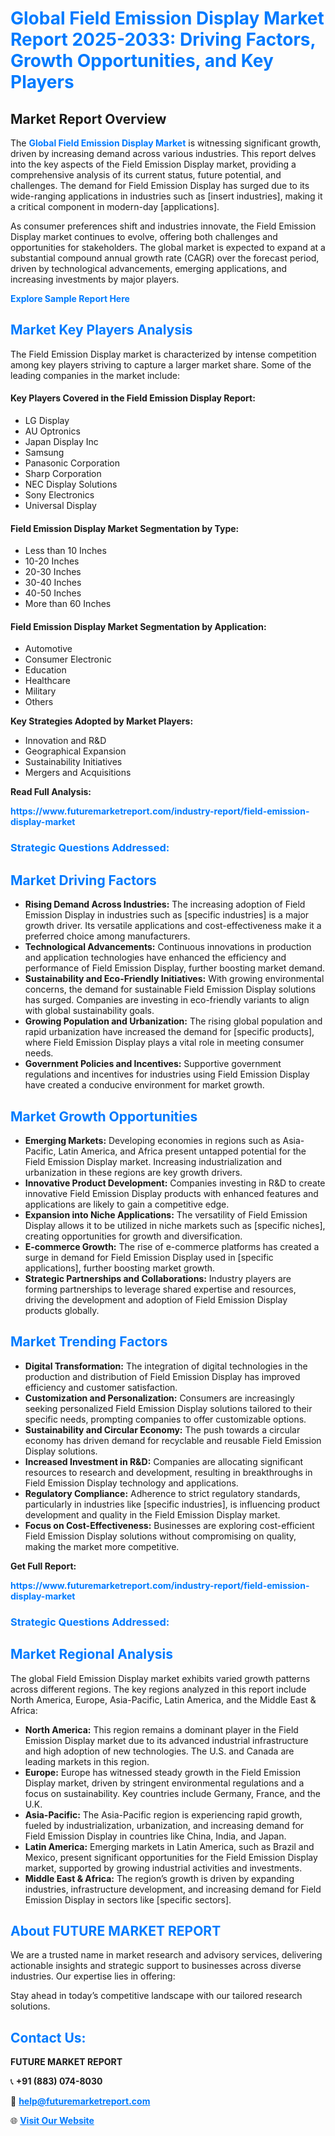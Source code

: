 <h1 style="color: #007BFF;">Global Field Emission Display Market Report 2025-2033: Driving Factors, Growth Opportunities, and Key Players</h1>

<section id="overview">
<h2>Market Report Overview</h2>
<p>The <a href="https://www.futuremarketreport.com/industry-report/field-emission-display-market" style="color: #007BFF; text-decoration: none;"><strong>Global Field Emission Display Market</strong></a> is witnessing significant growth, driven by increasing demand across various industries. This report delves into the key aspects of the Field Emission Display market, providing a comprehensive analysis of its current status, future potential, and challenges. The demand for Field Emission Display has surged due to its wide-ranging applications in industries such as [insert industries], making it a critical component in modern-day [applications].</p>
<p>As consumer preferences shift and industries innovate, the Field Emission Display market continues to evolve, offering both challenges and opportunities for stakeholders. The global market is expected to expand at a substantial compound annual growth rate (CAGR) over the forecast period, driven by technological advancements, emerging applications, and increasing investments by major players.</p>
</section>

<section id="overview">
<p><a href="https://www.futuremarketreport.com/request-sample/reportId=75158" style="color: #007BFF; text-decoration: none;"><strong>Explore Sample Report Here</strong></a></p>
</section>

<section id="key-players">
<h2 style="color: #007BFF;">Market Key Players Analysis</h2>
<p>The Field Emission Display market is characterized by intense competition among key players striving to capture a larger market share. Some of the leading companies in the market include:</p>
<h4>Key Players Covered in the Field Emission Display Report:</h4>
<ul><li>LG Display</li><li>AU Optronics</li><li>Japan Display Inc</li><li>Samsung</li><li>Panasonic Corporation</li><li>Sharp Corporation</li><li>NEC Display Solutions</li><li>Sony Electronics</li><li>Universal Display</li></ul>
<h4>Field Emission Display Market Segmentation by Type:</h4>
<ul><li>Less than 10 Inches</li><li>10-20 Inches</li><li>20-30 Inches</li><li>30-40 Inches</li><li>40-50 Inches</li><li>More than 60 Inches</li></ul>

<h4>Field Emission Display Market Segmentation by Application:</h4>
<ul><li>Automotive</li><li>Consumer Electronic</li><li>Education</li><li>Healthcare</li><li>Military</li><li>Others</li></ul>
<p><strong>Key Strategies Adopted by Market Players:</strong></p>
<ul>
<li>Innovation and R&D</li>
<li>Geographical Expansion</li>
<li>Sustainability Initiatives</li>
<li>Mergers and Acquisitions</li>
</ul>
</section>

<section>
<p><strong>Read Full Analysis: </strong></p><a href="https://www.futuremarketreport.com/industry-report/field-emission-display-market" style="color: #007BFF; text-decoration: none;"><strong>https://www.futuremarketreport.com/industry-report/field-emission-display-market</strong></a>
<h3 style="color: #007BFF;">Strategic Questions Addressed:</h3>
</section>

<section id="driving-factors">
<h2 style="color: #007BFF;">Market Driving Factors</h2>
<ul>
<li><strong>Rising Demand Across Industries:</strong> The increasing adoption of Field Emission Display in industries such as [specific industries] is a major growth driver. Its versatile applications and cost-effectiveness make it a preferred choice among manufacturers.</li>
<li><strong>Technological Advancements:</strong> Continuous innovations in production and application technologies have enhanced the efficiency and performance of Field Emission Display, further boosting market demand.</li>
<li><strong>Sustainability and Eco-Friendly Initiatives:</strong> With growing environmental concerns, the demand for sustainable Field Emission Display solutions has surged. Companies are investing in eco-friendly variants to align with global sustainability goals.</li>
<li><strong>Growing Population and Urbanization:</strong> The rising global population and rapid urbanization have increased the demand for [specific products], where Field Emission Display plays a vital role in meeting consumer needs.</li>
<li><strong>Government Policies and Incentives:</strong> Supportive government regulations and incentives for industries using Field Emission Display have created a conducive environment for market growth.</li>
</ul>
</section>

<section id="growth-opportunities">
<h2 style="color: #007BFF;">Market Growth Opportunities</h2>
<ul>
<li><strong>Emerging Markets:</strong> Developing economies in regions such as Asia-Pacific, Latin America, and Africa present untapped potential for the Field Emission Display market. Increasing industrialization and urbanization in these regions are key growth drivers.</li>
<li><strong>Innovative Product Development:</strong> Companies investing in R&D to create innovative Field Emission Display products with enhanced features and applications are likely to gain a competitive edge.</li>
<li><strong>Expansion into Niche Applications:</strong> The versatility of Field Emission Display allows it to be utilized in niche markets such as [specific niches], creating opportunities for growth and diversification.</li>
<li><strong>E-commerce Growth:</strong> The rise of e-commerce platforms has created a surge in demand for Field Emission Display used in [specific applications], further boosting market growth.</li>
<li><strong>Strategic Partnerships and Collaborations:</strong> Industry players are forming partnerships to leverage shared expertise and resources, driving the development and adoption of Field Emission Display products globally.</li>
</ul>
</section>

<section id="trending-factors">
<h2 style="color: #007BFF;">Market Trending Factors</h2>
<ul>
<li><strong>Digital Transformation:</strong> The integration of digital technologies in the production and distribution of Field Emission Display has improved efficiency and customer satisfaction.</li>
<li><strong>Customization and Personalization:</strong> Consumers are increasingly seeking personalized Field Emission Display solutions tailored to their specific needs, prompting companies to offer customizable options.</li>
<li><strong>Sustainability and Circular Economy:</strong> The push towards a circular economy has driven demand for recyclable and reusable Field Emission Display solutions.</li>
<li><strong>Increased Investment in R&D:</strong> Companies are allocating significant resources to research and development, resulting in breakthroughs in Field Emission Display technology and applications.</li>
<li><strong>Regulatory Compliance:</strong> Adherence to strict regulatory standards, particularly in industries like [specific industries], is influencing product development and quality in the Field Emission Display market.</li>
<li><strong>Focus on Cost-Effectiveness:</strong> Businesses are exploring cost-efficient Field Emission Display solutions without compromising on quality, making the market more competitive.</li>
</ul>
</section>

<section>
<p><strong>Get Full Report: </strong></p><a href="https://www.futuremarketreport.com/industry-report/field-emission-display-market" style="color: #007BFF; text-decoration: none;"><strong>https://www.futuremarketreport.com/industry-report/field-emission-display-market</strong></a>
<h3 style="color: #007BFF;">Strategic Questions Addressed:</h3>
</section>


<section id="regional-analysis">
<h2 style="color: #007BFF;">Market Regional Analysis</h2>
<p>The global Field Emission Display market exhibits varied growth patterns across different regions. The key regions analyzed in this report include North America, Europe, Asia-Pacific, Latin America, and the Middle East & Africa:</p>
<ul>
<li><strong>North America:</strong> This region remains a dominant player in the Field Emission Display market due to its advanced industrial infrastructure and high adoption of new technologies. The U.S. and Canada are leading markets in this region.</li>
<li><strong>Europe:</strong> Europe has witnessed steady growth in the Field Emission Display market, driven by stringent environmental regulations and a focus on sustainability. Key countries include Germany, France, and the U.K.</li>
<li><strong>Asia-Pacific:</strong> The Asia-Pacific region is experiencing rapid growth, fueled by industrialization, urbanization, and increasing demand for Field Emission Display in countries like China, India, and Japan.</li>
<li><strong>Latin America:</strong> Emerging markets in Latin America, such as Brazil and Mexico, present significant opportunities for the Field Emission Display market, supported by growing industrial activities and investments.</li>
<li><strong>Middle East & Africa:</strong> The region’s growth is driven by expanding industries, infrastructure development, and increasing demand for Field Emission Display in sectors like [specific sectors].</li>
</ul>
</section>

<footer>
<h2 style="color: #007BFF;">About FUTURE MARKET REPORT</h2>
<p>We are a trusted name in market research and advisory services, delivering actionable insights and strategic support to businesses across diverse industries. Our expertise lies in offering:</p>

<p>Stay ahead in today’s competitive landscape with our tailored research solutions.</p>

<h2 style="color: #007BFF;">Contact Us:</h2>
<p><strong>FUTURE MARKET REPORT</strong></p>
<p>📞 <strong>+91 (883) 074-8030</strong></p>
<p>📧 <strong><a href="mailto:help@futuremarketreport.com" style="color: #007BFF;">help@futuremarketreport.com</a></strong></p>
<p>🌐 <strong><a href="https://www.futuremarketreport.com/" style="color: #007BFF;">Visit Our Website</a></strong></p>
</footer>